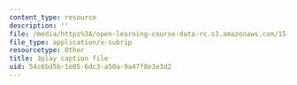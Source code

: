 ```yaml
---
content_type: resource
description: ''
file: /media/https%3A/open-learning-course-data-rc.s3.amazonaws.com/15-071-the-analytics-edge-spring-2017/54c6bd5b1e056dc3a50a9a47f8e3e3d2_08Ih9GGB5-c.srt
file_type: application/x-subrip
resourcetype: Other
title: 3play caption file
uid: 54c6bd5b-1e05-6dc3-a50a-9a47f8e3e3d2
---
```

